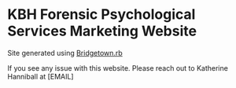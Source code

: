 # KBH Forensic Psychological Services Marketing Website

Site generated using [Bridgetown.rb](https://www.bridgetownrb.com/)

If you see any issue with this website. Please reach out to Katherine Hanniball at [EMAIL]
